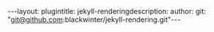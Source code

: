 ---layout: plugintitle: jekyll-renderingdescription: author: git: "git@github.com:blackwinter/jekyll-rendering.git"---